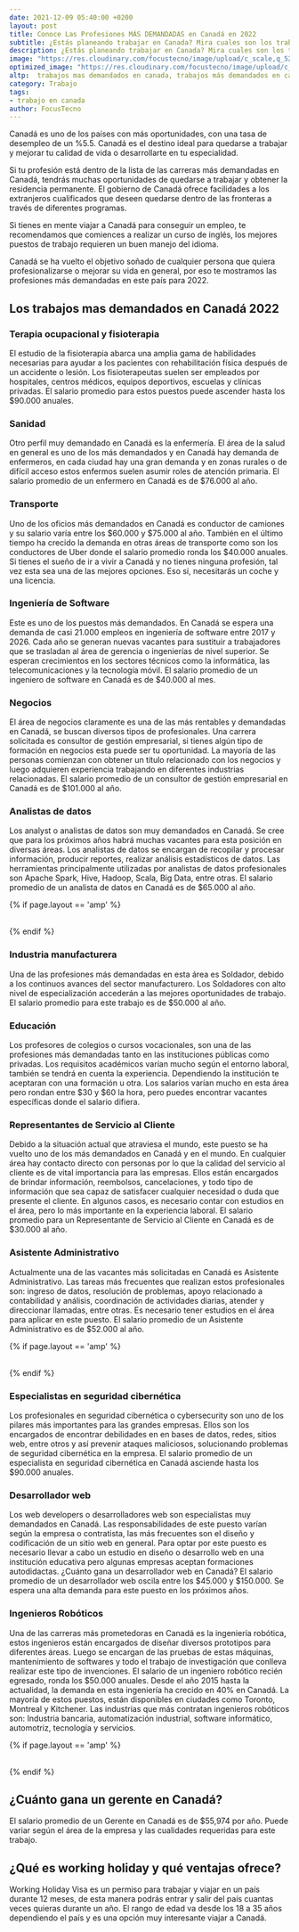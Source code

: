 ```yaml
---
date: 2021-12-09 05:40:00 +0200
layout: post
title: Conoce Las Profesiones MÁS DEMANDADAS en Canadá en 2022
subtitle: ¿Estás planeando trabajar en Canada? Mira cuales son los trabajos más demandados para 2022 y cuál es el salario promedio que vas a ganar.
description: ¿Estás planeando trabajar en Canada? Mira cuales son los trabajos más demandados para 2022 y cuál es el salario promedio que vas a ganar.
image: "https://res.cloudinary.com/focustecno/image/upload/c_scale,q_52,w_1200/v1639021281/las-profesiones-mas-demandadas-en-canada-y-ofertas-de-trabajo-en-canada-para-extranjeros-2022_upvubn.jpg"
optimized_image: "https://res.cloudinary.com/focustecno/image/upload/c_scale,q_52,w_407/v1639021281/las-profesiones-mas-demandadas-en-canada-y-ofertas-de-trabajo-en-canada-para-extranjeros-2022_upvubn.jpg"
altp:  trabajos mas demandados en canada, trabajos más demandados en canadá 2021, trabajos mas demandados en canada 2020, trabajos mas solicitados en canada 2020, empleos mas demandados en canada 2020, trabajos tecnicos mas solicitados en canada, cuales son los trabajos mas demandados en canada 2020, cuales son los trabajos mas demandados en canada, los trabajos mas demandados en canada, los trabajos mas solicitados en canada 2020, trabajar en canada, trabajar en canada mexicanos, trabajar en canada medico, trabajar en canada mineria, trabajar en canada medicina, trabajo en canada maquinaria pesada, trabajo en canada mariscos, trabajo en canada mecanico, trabajo en canada montreal, trabajo en canada niñera, trabajo en canada noc 8432, trabajo en nunavut canada, trabajar en canada para nicaraguenses, trabajo en canadá para nicaragüenses 2021, trabajo en canada desde nicaragua, trabajar nutricionista canada, trabajar en canada ofertas, trabajar en canada o estados unidos, trabajar en canada online, trabajo en ontario canada, trabajar en canada y estudiar ingles, trabajar en canada y estudiar, oportunidades para trabajar en canada, oficinas para trabajar en canada, trabajar en canada para chilenos, trabajar en canada para colombianos, trabajar en canada para españoles, trabajar en canada para colombianos 2021, trabajar en canada para paraguayos, trabajar en canada por medio del sena, trabajar en canada peru, trabajar en canada para peruanos, trabajar en canada quebec, trabajo en canada queretaro, trabajo en canada quebec 2020, trabajo en canada quebec 2021, trabajo en quebec canada para mexicanos, para trabajar en canada que se necesita, trabajo en canada ingeniero quimico, trabajo en canada montreal quebec, trabajar en canada requisitos, trabajar en canada recogiendo fruta, trabajar en canada remoto, trabajar en canada reclutamiento, trabajar en canada residencia, trabajar en canada realidad, trabajo en canada recursos humanos, trabajo en canada restaurantes, trabajar en canada sin hablar ingles, trabajar en canada siendo mexicano, trabajar en canada sin ingles, trabajar en canada siendo español, trabajar en canada siendo venezolano, trabajar en canada sin estudios, trabajar en canada siendo colombiano, trabajar en canada siendo argentino, trabajar en canada temporalmente, trabajar en canada tanto dinero se gana, trabajo en canada toronto, trabajo en toronto canada para mexicanos 2021, trabajo en canadá para ticos 2020, trabajo en canadá para ticos 2021, trabajo en canada por temporada, tramites para trabajar en canada, trabajo en canada unotv, trabajar en canada para uruguayos, trabajo en canada para uruguayos 2020, trabajo en canada el universal, trabajo en canada 2020 unotv, trabajo en usa y canadá, trabajar de uber en canada, trabajar en canada venezolanos, trabajar en canada verano, trabajar en canada visado, trabajar en canada videos, trabajar en canada videojuegos, trabajo en canada veterinario, trabajo en canada vancouver, trabajo en canada vacantes, trabajar en whistler canada, trabajar en walmart canada, trabajo en winnipeg canada, trabajo en yukon canada, vivir y trabajar en canada, estudiar y trabajar en canadá para colombianos, estudiar y trabajar en canadá 2021, estudiar y trabajar en canadá para mexicanos, and estudiar y trabajar en canadá 2020 
category: Trabajo
tags:
- trabajo en canada
author: FocusTecno
---
```

Canadá es uno de los países con más oportunidades, con una tasa de desempleo de un %5.5. Canadá es el destino ideal para quedarse a trabajar y mejorar tu calidad de vida o desarrollarte en tu especialidad.

Si tu profesión está dentro de la lista de las carreras más demandadas en Canadá, tendrás muchas oportunidades de quedarse a trabajar y obtener la residencia permanente. El gobierno de Canadá ofrece facilidades a los extranjeros cualificados que deseen quedarse dentro de las fronteras a través de diferentes programas.

Si tienes en mente viajar a Canadá para conseguir un empleo, te recomendamos que comiences a realizar un curso de inglés, los mejores puestos de trabajo requieren un buen manejo del idioma.

Canadá se ha vuelto el objetivo soñado de cualquier persona que quiera profesionalizarse o mejorar su vida en general, por eso te mostramos las profesiones más demandadas en este país para 2022.

## Los trabajos mas demandados en Canadá 2022

### Terapia ocupacional y fisioterapia

El estudio de la fisioterapia abarca una amplia gama de habilidades necesarias para ayudar a los pacientes con rehabilitación física después de un accidente o lesión. Los fisioterapeutas suelen ser empleados por hospitales, centros médicos, equipos deportivos, escuelas y clínicas privadas. El salario promedio para estos puestos puede ascender hasta los $90.000 anuales.

### Sanidad

Otro perfil muy demandado en Canadá es la enfermería. El área de la salud en general es uno de los más demandados y en Canadá hay demanda de enfermeros, en cada ciudad hay una gran demanda y en zonas rurales o de difícil acceso estos enfermos suelen asumir roles de atención primaria. El salario promedio de un enfermero en Canadá es de $76.000 al año.

### Transporte

Uno de los oficios más demandados en Canadá es conductor de camiones y su salario varía entre los $60.000 y $75.000 al año. También en el último tiempo ha crecido la demanda en otras áreas de transporte como son los conductores de Uber donde el salario promedio ronda los $40.000 anuales. Si tienes el sueño de ir a vivir a Canadá y no tienes ninguna profesión, tal vez esta sea una de las mejores opciones. Eso sí, necesitarás un coche y una licencia.

### Ingeniería de Software

Este es uno de los puestos más demandados. En Canadá se espera una demanda de casi 21.000 empleos en ingeniería de software entre 2017 y 2026. Cada año se generan nuevas vacantes para sustituir a trabajadores que se trasladan al área de gerencia o ingenierías de nivel superior. Se esperan crecimientos en los sectores técnicos como la informática, las telecomunicaciones y la tecnología móvil. El salario promedio de un ingeniero de software en Canadá es de $40.000 al mes. 

### Negocios

El área de negocios claramente es una de las más rentables y demandadas en Canadá, se buscan diversos tipos de profesionales. Una carrera solicitada es consultor de gestión empresarial, si tienes algún tipo de formación en negocios esta puede ser tu oportunidad. La mayoría de las personas comienzan con obtener un título relacionado con los negocios y luego adquieren experiencia trabajando en diferentes industrias relacionadas. El salario promedio de un  consultor de gestión empresarial en Canadá es de $101.000 al año.

### Analistas de datos

Los analyst o analistas de datos son muy demandados en Canadá. Se cree que para los próximos años habrá muchas vacantes para esta posición en diversas áreas. Los analistas de datos se encargan de recopilar y procesar información, producir reportes, realizar análisis estadísticos de datos. Las herramientas principalmente utilizadas por analistas de datos profesionales son Apache Spark, Hive, Hadoop, Scala, Big Data, entre otras. El salario promedio de un analista de datos en Canadá es de $65.000 al año.

{% if page.layout == 'amp' %}
<br/>
<amp-ad width="100vw" height="320"
     type="adsense"
     data-ad-client="ca-pub-4858467408884489"
     data-ad-slot="4415831152"
     data-auto-format="rspv"
     data-full-width="">
  <div overflow=""></div>
</amp-ad>
<br/>
{% endif %}

### Industria manufacturera

Una de las profesiones más demandadas en esta área es Soldador, debido a los continuos avances del sector manufacturero. Los Soldadores con alto nivel de especialización accederán a las mejores oportunidades de trabajo. El salario promedio para este trabajo es de $50.000 al año.

### Educación

Los profesores de colegios o cursos vocacionales, son una de las profesiones más demandadas tanto en las instituciones públicas como privadas. Los requisitos académicos varían mucho según el entorno laboral, también se tendrá en cuenta la experiencia. Dependiendo la institución te aceptaran con una formación u otra. Los salarios varían mucho en esta área pero rondan entre $30 y $60 la hora, pero puedes encontrar vacantes específicas donde el salario difiera.

### Representantes de Servicio al Cliente

Debido a la situación actual que atraviesa el mundo, este puesto se ha vuelto uno de los más demandados en Canadá y en el mundo. En cualquier área hay contacto directo con personas por lo que la calidad del servicio al cliente es de vital importancia para las empresas. Ellos están encargados de brindar información, reembolsos, cancelaciones, y todo tipo de información que sea capaz de satisfacer cualquier necesidad o duda que presente el cliente. En algunos casos, es necesario contar con estudios en el área, pero lo más importante en la experiencia laboral. El salario promedio para un Representante de Servicio al Cliente en Canadá es de $30.000 al año.

### Asistente Administrativo

Actualmente una de las vacantes más solicitadas en Canadá es Asistente Administrativo. Las tareas más frecuentes que realizan estos profesionales son: ingreso de datos, resolución de problemas, apoyo relacionado a contabilidad y análisis, coordinación de actividades diarias, atender y direccionar llamadas, entre otras. Es necesario tener estudios en el área para aplicar en este puesto. El salario promedio de un Asistente Administrativo es de $52.000 al año.

{% if page.layout == 'amp' %}
<br/>
<amp-ad width="100vw" height="320"
     type="adsense"
     data-ad-client="ca-pub-4858467408884489"
     data-ad-slot="5537341138"
     data-auto-format="rspv"
     data-full-width="">
  <div overflow=""></div>
</amp-ad>
<br/>
{% endif %}

### Especialistas en seguridad cibernética

Los profesionales en seguridad cibernética o cybersecurity son uno de los pilares más importantes para las grandes empresas. Ellos son los encargados de encontrar debilidades en en bases de datos, redes, sitios web, entre otros y así prevenir ataques maliciosos, solucionando problemas de seguridad cibernética en la empresa. El salario promedio de un especialista en seguridad cibernética en Canadá asciende hasta los $90.000 anuales.

### Desarrollador web

Los web developers o desarrolladores web son especialistas muy demandados en Canadá. Las responsabilidades de este puesto varían según la empresa o contratista, las más frecuentes son el diseño y codificación de un sitio web en general. Para optar por este puesto es necesario llevar a cabo un estudio en diseño o desarrollo web en una institución educativa pero algunas empresas aceptan formaciones autodidactas. ¿Cuánto gana un desarrollador web en Canadá? El salario promedio de un desarrollador web oscila entre los $45.000 y $150.000. Se espera una alta demanda para este puesto en los próximos años.

### Ingenieros Robóticos

Una de las carreras más prometedoras en Canadá es la ingeniería robótica, estos ingenieros están encargados de diseñar diversos prototipos para diferentes áreas. Luego se encargan de las pruebas de estas máquinas, mantenimiento de softwares y todo el trabajo de investigación que conlleva realizar este tipo de invenciones. El salario de un ingeniero robótico recién egresado, ronda los $50.000 anuales. Desde el año 2015 hasta la actualidad, la demanda en esta ingeniería ha crecido en 40% en Canadá. La mayoría de estos puestos, están disponibles en ciudades como Toronto, Montreal y Kitchener. Las industrias que más contratan ingenieros robóticos son: Industria bancaria, automatización industrial, software informático, automotriz, tecnología y servicios.

{% if page.layout == 'amp' %}
<br/>
<amp-ad width="100vw" height="320"
     type="adsense"
     data-ad-client="ca-pub-4858467408884489"
     data-ad-slot="2382378960"
     data-auto-format="rspv"
     data-full-width="">
  <div overflow=""></div>
</amp-ad>
<br/>
{% endif %}

## ¿Cuánto gana un gerente en Canadá?

El salario promedio de un Gerente en Canadá es de $55,974 por año. Puede variar según el área de la empresa y las cualidades requeridas para este trabajo.

## ¿Qué es working holiday y qué ventajas ofrece?

Working Holiday Visa es un permiso para trabajar y viajar en un país durante 12 meses, de esta manera podrás entrar y salir del país cuantas veces quieras durante un año. El rango de edad va desde los 18 a 35 años dependiendo el país y es una opción muy interesante viajar a Canadá. 
